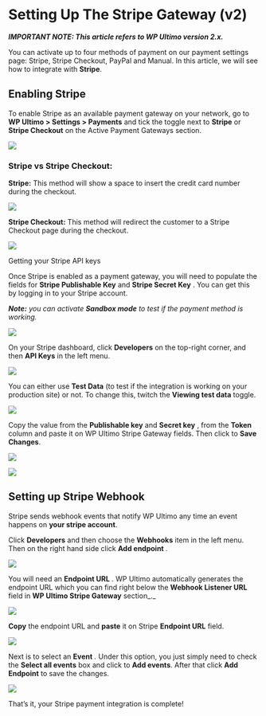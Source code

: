 # Setting Up The Stripe Gateway (v2)

_**IMPORTANT NOTE: This article refers to WP Ultimo version 2.x.**_

You can activate up to four methods of payment on our payment settings page: Stripe, Stripe Checkout, PayPal and Manual. In this article, we will see how to integrate with **Stripe**.

## Enabling Stripe

To enable Stripe as an available payment gateway on your network, go to **WP Ultimo > Settings > Payments** and tick the toggle next to **Stripe** or **Stripe Checkout** on the Active Payment Gateways section.

![](https://wp-ultimo-space.fra1.cdn.digitaloceanspaces.com/hs-file-UUtLaJgx7R.png)

### Stripe vs Stripe Checkout:

**Stripe:** This method will show a space to insert the credit card number during the checkout.

![](https://wp-ultimo-space.fra1.cdn.digitaloceanspaces.com/hs-file-k73ZUl1hTW.png)

**Stripe Checkout:** This method will redirect the customer to a Stripe Checkout page during the checkout.

![](https://wp-ultimo-space.fra1.cdn.digitaloceanspaces.com/hs-file-PCZ16DhYrj.png)

Getting your Stripe API keys

Once Stripe is enabled as a payment gateway, you will need to populate the fields for **Stripe Publishable Key** and **Stripe Secret Key** . You can get this by logging in to your Stripe account.

_**Note:** you can activate **Sandbox mode** to test if the payment method is working._

![](https://wp-ultimo-space.fra1.cdn.digitaloceanspaces.com/hs-file-dhnvBN03ii.png)

On your Stripe dashboard, click **Developers** on the top-right corner, and then **API Keys** in the left menu.

![](https://wp-ultimo-space.fra1.cdn.digitaloceanspaces.com/hs-file-HVqsu1SXuE.png)

You can either use **Test Data** (to test if the integration is working on your production site) or not. To change this, twitch the **Viewing test data** toggle.

![](https://wp-ultimo-space.fra1.cdn.digitaloceanspaces.com/hs-file-kdVC3W8Bsr.png)

Copy the value from the **Publishable key** and **Secret key** , from the **Token** column and paste it on WP Ultimo Stripe Gateway fields. Then click to **Save Changes**.

![](https://wp-ultimo-space.fra1.cdn.digitaloceanspaces.com/hs-file-JyAifSGNOn.png)

![](https://wp-ultimo-space.fra1.cdn.digitaloceanspaces.com/hs-file-4rFGxkXr1K.png)

## Setting up Stripe Webhook

Stripe sends webhook events that notify WP Ultimo any time an event happens on **your stripe account**.

Click **Developers** and then choose the **Webhooks** item in the left menu. Then on the right hand side click **Add endpoint** *.*

![](https://wp-ultimo-space.fra1.cdn.digitaloceanspaces.com/hs-file-LmYsdylNdd.png)

You will need an **Endpoint URL** *.* WP Ultimo automatically generates the endpoint URL which you can find right below the **Webhook Listener URL** field in **WP Ultimo Stripe Gateway** section_._

![](https://wp-ultimo-space.fra1.cdn.digitaloceanspaces.com/hs-file-sZrCX9OZaw.png)

**Copy** the endpoint URL and **paste** it on Stripe **Endpoint URL** field.

![](https://wp-ultimo-space.fra1.cdn.digitaloceanspaces.com/hs-file-tMlomo8gx1.png)

Next is to select an **Event** *.* Under this option, you just simply need to check the **Select all events** box and click to **Add events**. After that click **Add Endpoint** to save the changes.

![](https://wp-ultimo-space.fra1.cdn.digitaloceanspaces.com/hs-file-Hv8KzaGMrq.png)

That’s it, your Stripe payment integration is complete!
